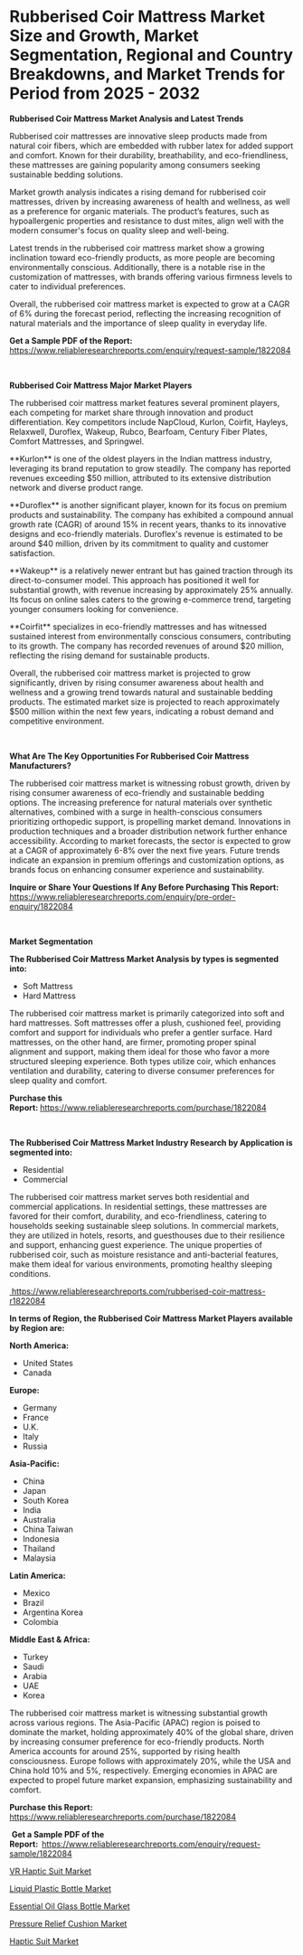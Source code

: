 <p><h1>Rubberised Coir Mattress Market Size and Growth, Market Segmentation, Regional and Country Breakdowns, and Market Trends for Period from 2025 -  2032</h1></p><p><strong>Rubberised Coir Mattress Market Analysis and Latest Trends</strong></p>
<p><p>Rubberised coir mattresses are innovative sleep products made from natural coir fibers, which are embedded with rubber latex for added support and comfort. Known for their durability, breathability, and eco-friendliness, these mattresses are gaining popularity among consumers seeking sustainable bedding solutions. </p><p>Market growth analysis indicates a rising demand for rubberised coir mattresses, driven by increasing awareness of health and wellness, as well as a preference for organic materials. The product’s features, such as hypoallergenic properties and resistance to dust mites, align well with the modern consumer's focus on quality sleep and well-being. </p><p>Latest trends in the rubberised coir mattress market show a growing inclination toward eco-friendly products, as more people are becoming environmentally conscious. Additionally, there is a notable rise in the customization of mattresses, with brands offering various firmness levels to cater to individual preferences. </p><p>Overall, the rubberised coir mattress market is expected to grow at a CAGR of 6% during the forecast period, reflecting the increasing recognition of natural materials and the importance of sleep quality in everyday life.</p></p>
<p><strong>Get a Sample PDF of the Report:&nbsp;</strong> <a href="https://www.reliableresearchreports.com/enquiry/request-sample/1822084?utm_campaign=7&utm_medium=2&utm_source=Github&utm_content=ia&utm_term=07022025&utm_id=rubberised-coir-mattress">https://www.reliableresearchreports.com/enquiry/request-sample/1822084</a></p>
<p>&nbsp;</p>
<p><strong>Rubberised Coir Mattress Major Market Players</strong></p>
<p><p>The rubberised coir mattress market features several prominent players, each competing for market share through innovation and product differentiation. Key competitors include NapCloud, Kurlon, Coirfit, Hayleys, Relaxwell, Duroflex, Wakeup, Rubco, Bearfoam, Century Fiber Plates, Comfort Mattresses, and Springwel.</p><p>**Kurlon** is one of the oldest players in the Indian mattress industry, leveraging its brand reputation to grow steadily. The company has reported revenues exceeding $50 million, attributed to its extensive distribution network and diverse product range.</p><p>**Duroflex** is another significant player, known for its focus on premium products and sustainability. The company has exhibited a compound annual growth rate (CAGR) of around 15% in recent years, thanks to its innovative designs and eco-friendly materials. Duroflex's revenue is estimated to be around $40 million, driven by its commitment to quality and customer satisfaction.</p><p>**Wakeup** is a relatively newer entrant but has gained traction through its direct-to-consumer model. This approach has positioned it well for substantial growth, with revenue increasing by approximately 25% annually. Its focus on online sales caters to the growing e-commerce trend, targeting younger consumers looking for convenience.</p><p>**Coirfit** specializes in eco-friendly mattresses and has witnessed sustained interest from environmentally conscious consumers, contributing to its growth. The company has recorded revenues of around $20 million, reflecting the rising demand for sustainable products.</p><p>Overall, the rubberised coir mattress market is projected to grow significantly, driven by rising consumer awareness about health and wellness and a growing trend towards natural and sustainable bedding products. The estimated market size is projected to reach approximately $500 million within the next few years, indicating a robust demand and competitive environment.</p></p>
<p>&nbsp;</p>
<p><strong>What Are The Key Opportunities For Rubberised Coir Mattress Manufacturers?</strong></p>
<p><p>The rubberised coir mattress market is witnessing robust growth, driven by rising consumer awareness of eco-friendly and sustainable bedding options. The increasing preference for natural materials over synthetic alternatives, combined with a surge in health-conscious consumers prioritizing orthopedic support, is propelling market demand. Innovations in production techniques and a broader distribution network further enhance accessibility. According to market forecasts, the sector is expected to grow at a CAGR of approximately 6-8% over the next five years. Future trends indicate an expansion in premium offerings and customization options, as brands focus on enhancing consumer experience and sustainability.</p></p>
<p><strong>Inquire or Share Your Questions If Any Before Purchasing This Report:</strong> <a href="https://www.reliableresearchreports.com/enquiry/pre-order-enquiry/1822084?utm_campaign=7&utm_medium=2&utm_source=Github&utm_content=ia&utm_term=07022025&utm_id=rubberised-coir-mattress">https://www.reliableresearchreports.com/enquiry/pre-order-enquiry/1822084</a></p>
<p>&nbsp;</p>
<p><strong>Market Segmentation</strong></p>
<p><strong>The Rubberised Coir Mattress Market Analysis by types is segmented into:</strong></p>
<p><ul><li>Soft Mattress</li><li>Hard Mattress</li></ul></p>
<p><p>The rubberised coir mattress market is primarily categorized into soft and hard mattresses. Soft mattresses offer a plush, cushioned feel, providing comfort and support for individuals who prefer a gentler surface. Hard mattresses, on the other hand, are firmer, promoting proper spinal alignment and support, making them ideal for those who favor a more structured sleeping experience. Both types utilize coir, which enhances ventilation and durability, catering to diverse consumer preferences for sleep quality and comfort.</p></p>
<p><strong>Purchase this Report:&nbsp;</strong><a href="https://www.reliableresearchreports.com/purchase/1822084?utm_campaign=7&utm_medium=2&utm_source=Github&utm_content=ia&utm_term=07022025&utm_id=rubberised-coir-mattress">https://www.reliableresearchreports.com/purchase/1822084</a></p>
<p>&nbsp;</p>
<p><strong>The Rubberised Coir Mattress Market Industry Research by Application is segmented into:</strong></p>
<p><ul><li>Residential</li><li>Commercial</li></ul></p>
<p><p>The rubberised coir mattress market serves both residential and commercial applications. In residential settings, these mattresses are favored for their comfort, durability, and eco-friendliness, catering to households seeking sustainable sleep solutions. In commercial markets, they are utilized in hotels, resorts, and guesthouses due to their resilience and support, enhancing guest experience. The unique properties of rubberised coir, such as moisture resistance and anti-bacterial features, make them ideal for various environments, promoting healthy sleeping conditions.</p></p>
<p><a href="https://www.reliableresearchreports.com/rubberised-coir-mattress-r1822084?utm_campaign=7&utm_medium=2&utm_source=Github&utm_content=ia&utm_term=07022025&utm_id=rubberised-coir-mattress">&nbsp;https://www.reliableresearchreports.com/rubberised-coir-mattress-r1822084</a></p>
<p><strong>In terms of Region, the Rubberised Coir Mattress Market Players available by Region are:</strong></p>
<p>
    <p> <strong> North America: </strong>
        <ul>
            <li>United States</li>
            <li>Canada</li>
        </ul>
        </p> 
    <p> <strong> Europe: </strong>
        <ul>
            <li>Germany</li>
            <li>France</li>
            <li>U.K.</li>
            <li>Italy</li>
            <li>Russia</li>
        </ul>
        </p> 
    <p> <strong> Asia-Pacific: </strong>
        <ul>
            <li>China</li>
            <li>Japan</li>
            <li>South Korea</li>
            <li>India</li>
            <li>Australia</li>
            <li>China Taiwan</li>
            <li>Indonesia</li>
            <li>Thailand</li>
            <li>Malaysia</li>
        </ul>
        </p> 
    <p> <strong> Latin America: </strong>
        <ul>
            <li>Mexico</li>
            <li>Brazil</li>
            <li>Argentina Korea</li>
            <li>Colombia</li>
        </ul>
        </p> 
    <p> <strong> Middle East & Africa: </strong>
        <ul>
            <li>Turkey</li>
            <li>Saudi</li>
            <li>Arabia</li>
            <li>UAE</li>
            <li>Korea</li>
        </ul>
    </p>
    </p>
<p><p>The rubberised coir mattress market is witnessing substantial growth across various regions. The Asia-Pacific (APAC) region is poised to dominate the market, holding approximately 40% of the global share, driven by increasing consumer preference for eco-friendly products. North America accounts for around 25%, supported by rising health consciousness. Europe follows with approximately 20%, while the USA and China hold 10% and 5%, respectively. Emerging economies in APAC are expected to propel future market expansion, emphasizing sustainability and comfort.</p></p>
<p><strong>Purchase this Report: </strong><a href="https://www.reliableresearchreports.com/purchase/1822084?utm_campaign=7&utm_medium=2&utm_source=Github&utm_content=ia&utm_term=07022025&utm_id=rubberised-coir-mattress">https://www.reliableresearchreports.com/purchase/1822084</a></p>
<p>&nbsp;<strong>Get a Sample PDF of the Report:&nbsp;&nbsp;</strong><a href="https://www.reliableresearchreports.com/enquiry/request-sample/1822084?utm_campaign=7&utm_medium=2&utm_source=Github&utm_content=ia&utm_term=07022025&utm_id=rubberised-coir-mattress">https://www.reliableresearchreports.com/enquiry/request-sample/1822084</a></p>
<p><strong></strong></p>
<p><p><a href="https://github.com/hannajuana198484/Market-Research-Report-List-1/blob/main/vr-haptic-suit-market.md?utm_campaign=7&utm_medium=2&utm_source=Github&utm_content=ia&utm_term=07022025&utm_id=rubberised-coir-mattress">VR Haptic Suit Market</a></p><p><a href="https://github.com/oliveroste6/Market-Research-Report-List-1/blob/main/liquid-plastic-bottle-market.md?utm_campaign=7&utm_medium=2&utm_source=Github&utm_content=ia&utm_term=07022025&utm_id=rubberised-coir-mattress">Liquid Plastic Bottle Market</a></p><p><a href="https://github.com/sherikacas30/Market-Research-Report-List-1/blob/main/essential-oil-glass-bottle-market.md?utm_campaign=7&utm_medium=2&utm_source=Github&utm_content=ia&utm_term=07022025&utm_id=rubberised-coir-mattress">Essential Oil Glass Bottle Market</a></p><p><a href="https://github.com/chaturberville8181/Market-Research-Report-List-1/blob/main/pressure-relief-cushion-market.md?utm_campaign=7&utm_medium=2&utm_source=Github&utm_content=ia&utm_term=07022025&utm_id=rubberised-coir-mattress">Pressure Relief Cushion Market</a></p><p><a href="https://github.com/carendesrochers299/Market-Research-Report-List-1/blob/main/haptic-suit-market.md?utm_campaign=7&utm_medium=2&utm_source=Github&utm_content=ia&utm_term=07022025&utm_id=rubberised-coir-mattress">Haptic Suit Market</a></p></p>